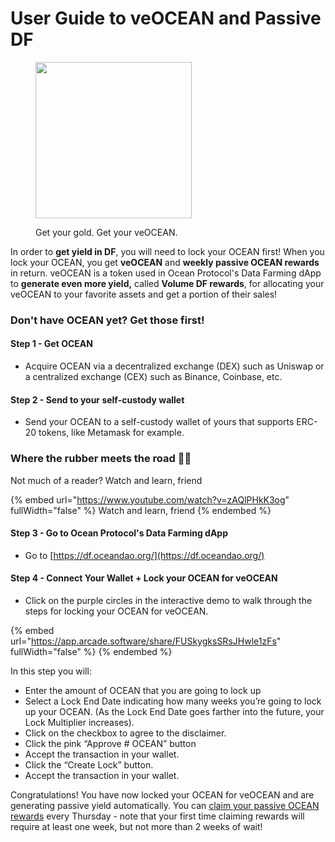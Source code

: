 # User Guide to veOCEAN and Passive DF

<figure><img src="../../.gitbook/assets/gif/aquaman-gold.gif" alt="" width="250"><figcaption><p>Get your gold. Get your veOCEAN.</p></figcaption></figure>

In order to **get yield in DF**, you will need to lock your OCEAN first! When you lock your OCEAN, you get **veOCEAN** and **weekly passive OCEAN rewards** in return. veOCEAN is a token used in Ocean Protocol's Data Farming dApp to **generate even more yield,** called **Volume DF rewards**, for allocating your veOCEAN to your favorite assets and get a portion of their sales!

### Don't have OCEAN yet? Get those first!

#### Step 1 - Get OCEAN

- Acquire OCEAN via a decentralized exchange (DEX) such as Uniswap or a centralized exchange (CEX) such as Binance, Coinbase, etc.

#### Step 2 - Send to your self-custody wallet

- Send your OCEAN to a self-custody wallet of yours that supports ERC-20 tokens, like Metamask for example.

### Where the rubber meets the road 🚗💨

Not much of a reader? Watch and learn, friend

{% embed url="https://www.youtube.com/watch?v=zAQlPHkK3og" fullWidth="false" %}
Watch and learn, friend
{% endembed %}

#### Step 3 - Go to Ocean Protocol's Data Farming dApp

- Go to [https://df.oceandao.org/](https://df.oceandao.org/)

#### Step 4 - Connect Your Wallet + Lock your OCEAN for veOCEAN

- Click on the purple circles in the interactive demo to walk through the steps for locking your OCEAN for veOCEAN.

{% embed url="https://app.arcade.software/share/FUSkygksSRsJHwle1zFs" fullWidth="false" %}
{% endembed %}

In this step you will:

- Enter the amount of OCEAN that you are going to lock up
- Select a Lock End Date indicating how many weeks you’re going to lock up your OCEAN. (As the Lock End Date goes farther into the future, your Lock Multiplier increases).
- Click on the checkbox to agree to the disclaimer.
- Click the pink “Approve # OCEAN” button
- Accept the transaction in your wallet.
- Click the “Create Lock” button.
- Accept the transaction in your wallet.

Congratulations! You have now locked your OCEAN for veOCEAN and are generating passive yield automatically. You can [claim your passive OCEAN rewards](how-to-claim-rewards.md) every Thursday - note that your first time claiming rewards will require at least one week, but not more than 2 weeks of wait!
